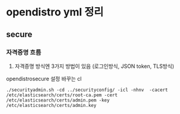 # opendistro yml 정리

## secure

### 자격증명 흐름

1. 자격증명 방식엔 3가지 방법이 있음 (로그인방식, JSON token, TLS방식)

opendistrosecure 설정 바꾸는 cl

```
./securityadmin.sh -cd ../securityconfig/ -icl -nhnv  -cacert /etc/elasticsearch/certs/root-ca.pem -cert /etc/elasticsearch/certs/admin.pem -key /etc/elasticsearch/certs/admin.key
```
